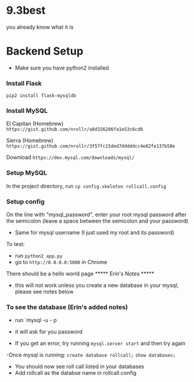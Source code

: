 # 9.3best
you already know what it is

# Backend Setup
- Make sure you have python2 installed

### Install Flask
`pip2 install flask-mysqldb`

### Install MySQL

El Capitan (Homebrew)
`https://gist.github.com/nrollr/a8d156206fa1e53c6cd6`

Sierra (Homebrew)
`https://gist.github.com/nrollr/3f57fc15ded7dddddcc4e82fe137b58e`

Download
`https://dev.mysql.com/downloads/mysql/`

### Setup MySQL

In the project directory, run
`cp config.skeleton rollcall.config`

### Setup config

On the line with "mysql_password", enter your root mysql password after the semicolon (leave a space between the semicolon and your password) 
- Same for mysql username (I just used my root and its password)

To test:
- run `python2 app.py`
- go to `http://0.0.0.0:5000` in Chrome

There should be a hello world page
***** Erin's Notes *****
- this will not work unless you create a new database in your mysql, please see notes below 

### To see the database (Erin's added notes)

- run `mysql -u <username> - p
- it will ask for you password

- If you get an error, try running `mysql.server start` and then try again 

-Once mysql is running: 
	`create database rollcall;`
	`show databases;`
- You should now see roll call listed in your databases
- Add rollcall as the databse name in rollcall.config
